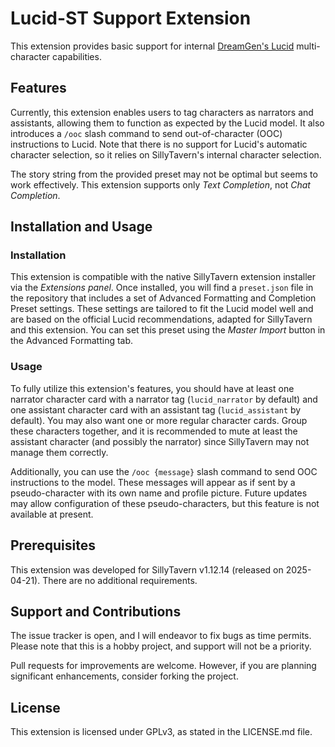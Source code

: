 # Lucid-ST Support Extension

This extension provides basic support for internal [DreamGen's Lucid](https://huggingface.co/dreamgen/lucid-v1-nemo) multi-character capabilities.

## Features

Currently, this extension enables users to tag characters as narrators and assistants, allowing them to function as expected by the Lucid model. It also introduces a `/ooc` slash command to send out-of-character (OOC) instructions to Lucid. Note that there is no support for Lucid's automatic character selection, so it relies on SillyTavern's internal character selection.

The story string from the provided preset may not be optimal but seems to work effectively. This extension supports only _Text Completion_, not _Chat Completion_.

## Installation and Usage

### Installation

This extension is compatible with the native SillyTavern extension installer via the _Extensions panel_. Once installed, you will find a `preset.json` file in the repository that includes a set of Advanced Formatting and Completion Preset settings. These settings are tailored to fit the Lucid model well and are based on the official Lucid recommendations, adapted for SillyTavern and this extension. You can set this preset using the _Master Import_ button in the Advanced Formatting tab.

### Usage

To fully utilize this extension's features, you should have at least one narrator character card with a narrator tag (`lucid_narrator` by default) and one assistant character card with an assistant tag (`lucid_assistant` by default). You may also want one or more regular character cards. Group these characters together, and it is recommended to mute at least the assistant character (and possibly the narrator) since SillyTavern may not manage them correctly.

Additionally, you can use the `/ooc {message}` slash command to send OOC instructions to the model. These messages will appear as if sent by a pseudo-character with its own name and profile picture. Future updates may allow configuration of these pseudo-characters, but this feature is not available at present.

## Prerequisites

This extension was developed for SillyTavern v1.12.14 (released on 2025-04-21). There are no additional requirements.

## Support and Contributions

The issue tracker is open, and I will endeavor to fix bugs as time permits. Please note that this is a hobby project, and support will not be a priority.

Pull requests for improvements are welcome. However, if you are planning significant enhancements, consider forking the project.

## License

This extension is licensed under GPLv3, as stated in the LICENSE.md file.

